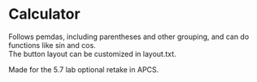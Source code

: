 # Calculator

Follows pemdas, including parentheses and other grouping, and can do functions like sin and cos.  
The button layout can be customized in layout.txt.  

Made for the 5.7 lab optional retake in APCS.
